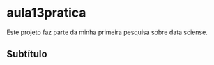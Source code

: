 # aula13pratica

Este projeto faz parte da minha primeira pesquisa sobre data sciense.

 ## Subtítulo
